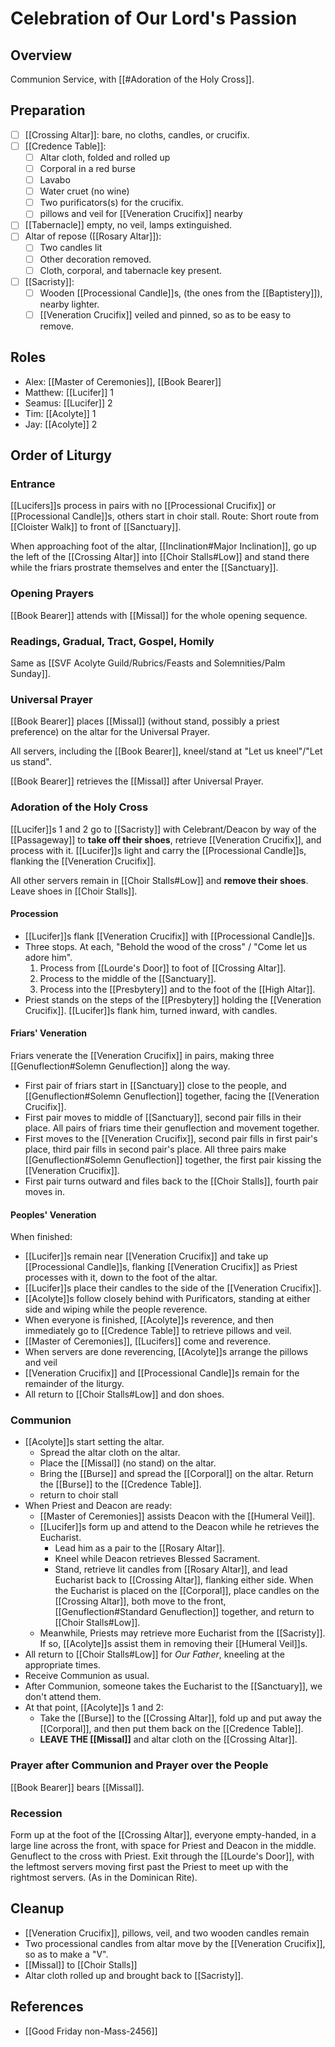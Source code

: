 # Celebration of Our Lord's Passion

## Overview
Communion Service, with [[#Adoration of the Holy Cross]].

## Preparation
- [ ] [[Crossing Altar]]: bare, no cloths, candles, or crucifix.
- [ ] [[Credence Table]]:
	- [ ] Altar cloth, folded and rolled up
	- [ ] Corporal in a red burse
	- [ ] Lavabo
	- [ ] Water cruet (no wine)
	- [ ] Two purificators(s) for the crucifix.
	- [ ] pillows and veil for [[Veneration Crucifix]] nearby
- [ ] [[Tabernacle]] empty, no veil, lamps extinguished.
- [ ] Altar of repose ([[Rosary Altar]]):
	- [ ] Two candles lit
	- [ ] Other decoration removed.
	- [ ] Cloth, corporal, and tabernacle key present.
- [ ] [[Sacristy]]:
	- [ ] Wooden [[Processional Candle]]s, (the ones from the [[Baptistery]]), nearby lighter.
	- [ ] [[Veneration Crucifix]] veiled and pinned, so as to be easy to remove.

## Roles
- Alex: [[Master of Ceremonies]], [[Book Bearer]]
- Matthew: [[Lucifer]] 1
- Seamus: [[Lucifer]] 2
- Tim: [[Acolyte]] 1
- Jay: [[Acolyte]] 2

## Order of Liturgy

### Entrance
[[Lucifers]]s process in pairs with no [[Processional Crucifix]] or [[Processional Candle]]s, others start in choir stall. Route: Short route from [[Cloister Walk]] to front of [[Sanctuary]].

When approaching foot of the altar, [[Inclination#Major Inclination]], go up the left of the [[Crossing Altar]] into [[Choir Stalls#Low]] and stand there while the friars prostrate themselves and enter the [[Sanctuary]].

### Opening Prayers
[[Book Bearer]] attends with [[Missal]] for the whole opening sequence.

### Readings, Gradual, Tract, Gospel, Homily
Same as [[SVF Acolyte Guild/Rubrics/Feasts and Solemnities/Palm Sunday]].

### Universal Prayer
[[Book Bearer]] places [[Missal]] (without stand, possibly a priest preference) on the altar for the Universal Prayer.

All servers, including the [[Book Bearer]], kneel/stand at "Let us kneel"/"Let us stand".

[[Book Bearer]] retrieves the [[Missal]] after Universal Prayer.

### Adoration of the Holy Cross
[[Lucifer]]s 1 and 2 go to [[Sacristy]] with Celebrant/Deacon by way of the [[Passageway]] to **take off their shoes**, retrieve [[Veneration Crucifix]], and process with it. [[Lucifer]]s light and carry the [[Processional Candle]]s, flanking the [[Veneration Crucifix]].

All other servers remain in [[Choir Stalls#Low]] and **remove their shoes**. Leave shoes in [[Choir Stalls]].

#### Procession
- [[Lucifer]]s flank [[Veneration Crucifix]] with [[Processional Candle]]s.
- Three stops. At each, "Behold the wood of the cross" / "Come let us adore him".
	1. Process from [[Lourde's Door]] to foot of [[Crossing Altar]].
	2. Process to the middle of the [[Sanctuary]].
	3. Process into the [[Presbytery]] and to the foot of the [[High Altar]].
- Priest stands on the steps of the [[Presbytery]] holding the [[Veneration Crucifix]]. [[Lucifer]]s flank him, turned inward, with candles.

#### Friars' Veneration
Friars venerate the [[Veneration Crucifix]] in pairs, making three [[Genuflection#Solemn Genuflection]] along the way.
- First pair of friars start in [[Sanctuary]] close to the people, and [[Genuflection#Solemn Genuflection]] together, facing the [[Veneration Crucifix]].
- First pair moves to middle of [[Sanctuary]], second pair fills in their place. All pairs of friars time their genuflection and movement together.
- First moves to the [[Veneration Crucifix]], second pair fills in first pair's place, third pair fills in second pair's place. All three pairs make [[Genuflection#Solemn Genuflection]] together, the first pair kissing the [[Veneration Crucifix]].
- First pair turns outward and files back to the [[Choir Stalls]], fourth pair moves in.

#### Peoples' Veneration
When finished:
- [[Lucifer]]s remain near [[Veneration Crucifix]] and take up [[Processional Candle]]s, flanking [[Veneration Crucifix]] as Priest processes with it, down to the foot of the altar.
- [[Lucifer]]s place their candles to the side of the [[Veneration Crucifix]].
- [[Acolyte]]s follow closely behind with Purificators, standing at either side and wiping while the people reverence.
- When everyone is finished, [[Acolyte]]s reverence, and then immediately go to [[Credence Table]] to retrieve pillows and veil.
- [[Master of Ceremonies]], [[Lucifers]] come and reverence.
- When servers are done reverencing, [[Acolyte]]s arrange the pillows and veil
- [[Veneration Crucifix]] and [[Processional Candle]]s remain for the remainder of the liturgy.
- All return to [[Choir Stalls#Low]] and don shoes.

### Communion
- [[Acolyte]]s start setting the altar.
	- Spread the altar cloth on the altar.
	- Place the [[Missal]] (no stand) on the altar.
	- Bring the [[Burse]] and spread the [[Corporal]] on the altar. Return the [[Burse]] to the [[Credence Table]].
	- return to choir stall
- When Priest and Deacon are ready:
	- [[Master of Ceremonies]] assists Deacon with the [[Humeral Veil]].
	- [[Lucifer]]s form up and attend to the Deacon while he retrieves the Eucharist.
		- Lead him as a pair to the [[Rosary Altar]].
		- Kneel while Deacon retrieves Blessed Sacrament.
		- Stand, retrieve lit candles from [[Rosary Altar]], and lead Eucharist back to [[Crossing Altar]], flanking either side. When the Eucharist is placed on the [[Corporal]], place candles on the [[Crossing Altar]], both move to the front, [[Genuflection#Standard Genuflection]] together, and return to [[Choir Stalls#Low]].
	- Meanwhile, Priests may retrieve more Eucharist from the [[Sacristy]]. If so, [[Acolyte]]s assist them in removing their [[Humeral Veil]]s.
- All return to [[Choir Stalls#Low]] for _Our Father_, kneeling at the appropriate times.
- Receive Communion as usual.
- After Communion, someone takes the Eucharist to the [[Sanctuary]], we don't attend them.
- At that point, [[Acolyte]]s 1 and 2:
	- Take the [[Burse]] to the [[Crossing Altar]], fold up and put away the [[Corporal]], and then put them back on the [[Credence Table]].
	- **LEAVE THE [[Missal]]** and altar cloth on the [[Crossing Altar]].

### Prayer after Communion and Prayer over the People
[[Book Bearer]] bears [[Missal]].

### Recession
Form up at the foot of the [[Crossing Altar]], everyone empty-handed, in a large line across the front, with space for Priest and Deacon in the middle. Genuflect to the cross with Priest. Exit through the [[Lourde's Door]], with the leftmost servers moving first past the Priest to meet up with the rightmost servers. (As in the Dominican Rite).

## Cleanup
- [[Veneration Crucifix]], pillows, veil, and two wooden candles remain
- Two processional candles from altar move by the [[Veneration Crucifix]], so as to make a "V".
- [[Missal]] to [[Choir Stalls]]
- Altar cloth rolled up and brought back to [[Sacristy]].

## References
- [[Good Friday non-Mass-2456]]